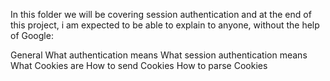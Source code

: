 In this folder we will be covering session authentication and at the end of this project, i am expected to be able to explain to anyone, without the help of Google:

General
What authentication means
What session authentication means
What Cookies are
How to send Cookies
How to parse Cookies